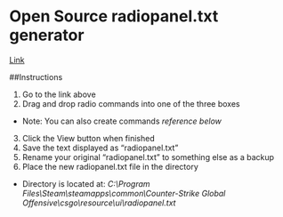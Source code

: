 Open Source radiopanel.txt generator
======

[Link](http://www.justwas.com/radio/)

##Instructions

1. Go to the link above
2. Drag and drop radio commands into one of the three boxes
  * Note: You can also create commands *reference below*
3. Click the View button when finished
4. Save the text displayed as “radiopanel.txt”
5. Rename your original “radiopanel.txt” to something else as a backup
6. Place the new radiopanel.txt file in the directory
  * Directory is located at: *C:\Program Files\Steam\steamapps\common\Counter-Strike Global Offensive\csgo\resource\ui\radiopanel.txt*


